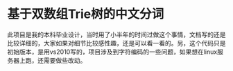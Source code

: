 # 基于双数组Trie树的中文分词
此项目是我的本科毕业设计，当时用了小半年的时间过做这个事情，文档写的还是比较详细的，大家如果对细节比较感性趣，还是可以看一看的。另，这个代码只是初始版本，是用vs2010写的，项目涉及到字符编码的一些问题，如果想在linux服务器上跑，还需要做些改动。
